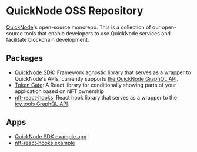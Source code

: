 # QuickNode OSS Repository

[QuickNode](https://www.quicknode.com/)'s open-source monorepo. This is a collection of our open-source tools that enable developers to use QuickNode services and facilitate blockchain development.

## Packages

- [QuickNode SDK](./packages/libs/sdk/README.md): Framework agnostic library that serves as a wrapper to QuickNode's APIs, currently supports [the QuickNode GraphQL API](https://docs.quicknode.com/docs/graphql/getting-started).
- [Token Gate](./packages/libs/ui/token-gate): A React library for conditionally showing parts of your application based on NFT ownership
- [nft-react-hooks](./packages/libs/ui/nft-react-hooks/README.md): React hook library that serves as a wrapper to the [icy.tools GraphQL API](https://developers.icy.tools).

## Apps

- [QuickNode SDK example app](./packages/apps/examples/sdk-api/)
- [nft-react-hooks example](./packages/apps/examples/nft-react-hooks)
